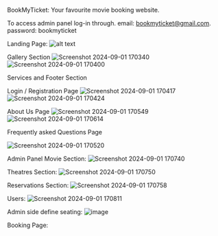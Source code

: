BookMyTicket: Your favourite movie booking website.

To access admin panel log-in through.
email: bookmyticket@gmail.com.
password: bookmyticket

Landing Page:
                            ![alt text](https://github.com/user-attachments/assets/8c2d334d-7830-4c91-8360-1ebd3950cc33)
                                            


  





  Gallery Section
  ![Screenshot 2024-09-01 170340](https://github.com/user-attachments/assets/9a38e9bd-fc4a-4a44-8f99-f35b8e6bb927)
  ![Screenshot 2024-09-01 170400](https://github.com/user-attachments/assets/ef505ccb-f371-412e-b36b-757de384e573)





  Services and Footer Section




  Login / Registration Page
    ![Screenshot 2024-09-01 170417](https://github.com/user-attachments/assets/1717d395-a671-4c62-83a5-e9353ffc88b2)
  ![Screenshot 2024-09-01 170424](https://github.com/user-attachments/assets/73e78266-7230-4454-9f2e-f651aeb6eda0)
  






  About Us Page 
    ![Screenshot 2024-09-01 170549](https://github.com/user-attachments/assets/34e9203f-2eba-4291-ba9f-7bbd58554451)
  ![Screenshot 2024-09-01 170614](https://github.com/user-attachments/assets/02a72eff-676f-4c86-b418-6f798e7274c8)

  




  Frequently asked Questions Page


  ![Screenshot 2024-09-01 170520](https://github.com/user-attachments/assets/672ca5d6-8610-4e97-aedb-79c202aa1c5d)





  Admin Panel
  Movie Section:
  ![Screenshot 2024-09-01 170740](https://github.com/user-attachments/assets/9e7d3ad4-c52a-474b-997c-34c0c42cfbfb)




  Theatres Section:
![Screenshot 2024-09-01 170750](https://github.com/user-attachments/assets/1eb3a9b1-1c1b-4270-93fb-68de187de95a)


  Reservations Section:
![Screenshot 2024-09-01 170758](https://github.com/user-attachments/assets/810d433b-3284-45c3-a4af-c5d74409688e)


  Users:
![Screenshot 2024-09-01 170811](https://github.com/user-attachments/assets/9ec92299-81ba-4f8d-bc32-41e05ec60f53)

Admin side define seating:
![image](https://github.com/user-attachments/assets/6f1f9efb-db79-4e9f-8f33-8794eddbaf58)


  Booking Page:

  
